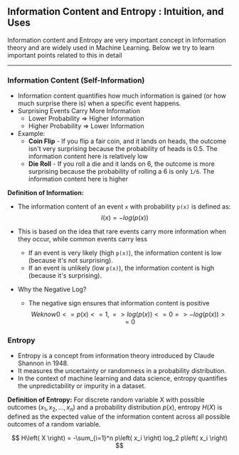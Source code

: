 ## Information Content and Entropy : Intuition, and Uses

Information content and Entropy are very important concept in Information theory and are widely used in Machine Learning. Below we try to learn important points related to this in detail

---

### Information Content (Self-Information)
- Information content quantifies how much information is gained (or how much surprise there is) when a specific event happens.
- Surprising Events Carry More Information
    - Lower Probability => Higher Information
    - Higher Probability => Lower Information
- Example:
    - **Coin Flip** - If you flip a fair coin, and it lands on heads, the outcome isn't very surprising because the probability of heads is 0.5. The information content here is relatively low
    - **Die Roll** - If you roll a die and it lands on 6, the outcome is more surprising because the probability of rolling a 6 is only `1/6`. The information content here is higher

**Definition of Information:**
- The information content of an event `x` with probability `p(x)` is defined as:
$$ I(x) = -log(p(x)) $$

- This is based on the idea that rare events carry more information when they occur, while common events carry less
    - If an event is very likely (high `p(x)`), the information content is low (because it's not surprising).
    - If an event is unlikely (low `p(x)`), the information content is high (because it's surprising).

- Why the Negative Log? 
    - The negative sign ensures that information content is positive
$$ We know 0 <= p(x) <= 1, 
=> log(p(x)) <= 0
=> -log(p(x)) >= 0
$$
    

### Entropy

- Entropy is a concept from information theory introduced by Claude Shannon in 1948. 
- It measures the uncertainty or randomness in a probability distribution. 
- In the context of machine learning and data science, entropy quantifies the unpredictability or impurity in a dataset.

**Definition of Entropy:**
For discrete random variable X with possible outcomes $`(x_1, x_2, ..., x_n)`$ and a probability distribution $`p(x)`$, entropy $`H(X)`$ is defined as the expected value of the information content across all possible outcomes of a random variable.

$$
H\left( X \right) = -\sum_{i=1}^n p\left( x_i \right) log_2 p\left( x_i \right) 
$$


